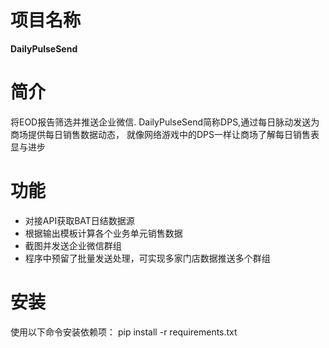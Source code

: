 # 项目名称
**DailyPulseSend**

# 简介
将EOD报告筛选并推送企业微信.
DailyPulseSend简称DPS,通过每日脉动发送为商场提供每日销售数据动态，
就像网络游戏中的DPS一样让商场了解每日销售表显与进步


# 功能
- 对接API获取BAT日结数据源
- 根据输出模板计算各个业务单元销售数据
- 截图并发送企业微信群组
- 程序中预留了批量发送处理，可实现多家门店数据推送多个群组

# 安装
使用以下命令安装依赖项：
pip install -r requirements.txt